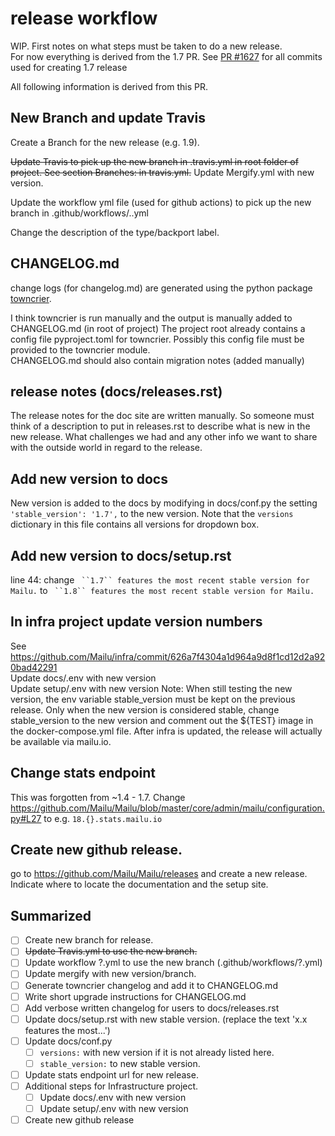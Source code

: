 # release workflow
WIP. First notes on what steps must be taken to do a new release.   
For now everything is derived from the 1.7 PR.
See [PR #1627](https://github.com/Mailu/Mailu/pull/1627) for all commits used for creating 1.7 release

All following information is derived from this PR.

## New Branch and update Travis
Create a Branch for the new release (e.g. 1.9). 

~~Update Travis to pick up the new branch in .travis.yml in root folder of project. See section Branches: in travis.yml.~~
Update Mergify.yml with new version.

Update the workflow yml file (used for github actions) to pick up the new branch in .github/workflows/..yml

Change the description of the type/backport label.

## CHANGELOG.md
change logs (for changelog.md) are generated using the python package [towncrier](https://pypi.org/project/towncrier/).

I think towncrier is run manually and the output is manually added to CHANGELOG.md (in root of project)
The project root already contains a config file pyproject.toml for towncrier. Possibly this config file must be provided to the towncrier module.  
CHANGELOG.md should also contain migration notes (added manually)

## release notes (docs/releases.rst)
The release notes for the doc site are written manually. So someone must think of a description to put in releases.rst to describe what is new in the new release. What challenges we had and any other info we want to share with the outside  world in regard to the release.

## Add new version to docs
New version is added to the docs by modifying in docs/conf.py the setting
`'stable_version': '1.7',` to the new version.
Note that the `versions` dictionary in this file contains all versions for dropdown box.

## Add new version to docs/setup.rst
line 44: 
change
` ``1.7`` features the most recent stable version for Mailu.`
to
` ``1.8`` features the most recent stable version for Mailu.`

## In infra project update version numbers
See https://github.com/Mailu/infra/commit/626a7f4304a1d964a9d8f1cd12d2a920bad42291  
Update docs/.env with new version  
Update setup/.env with new version 
Note: When still testing the new version, the env variable stable_version must be kept on the previous release.
Only when the new version is considered stable, change stable_version to the new version and comment out the ${TEST} image in the docker-compose.yml file.
After infra is updated, the release will actually be available via mailu.io.

## Change stats endpoint
This was forgotten from ~1.4 - 1.7. Change
https://github.com/Mailu/Mailu/blob/master/core/admin/mailu/configuration.py#L27
to e.g. `18.{}.stats.mailu.io`

## Create new github release.
go to https://github.com/Mailu/Mailu/releases and create a new release. Indicate where to locate the documentation and the setup site.

## Summarized
- [ ] Create new branch for release.
- [ ] ~~Update Travis.yml to use the new branch.~~
- [ ] Update workflow ?.yml to use the new branch (.github/workflows/?.yml)
- [ ] Update mergify with new version/branch.
- [ ] Generate towncrier changelog and add it to CHANGELOG.md
- [ ] Write short upgrade instructions for CHANGELOG.md
- [ ] Add verbose written changelog for users to docs/releases.rst
- [ ] Update docs/setup.rst with new stable version. (replace the text 'x.x features the most...')
- [ ] Update docs/conf.py
  - [ ] `versions:` with new version if it is not already listed here.
  - [ ] `stable_version:` to new stable version.
- [ ] Update stats endpoint url for new release.
- [ ] Additional steps for Infrastructure project.
  - [ ]   Update docs/.env with new version
  - [ ]   Update setup/.env with new version
- [ ] Create new github release
